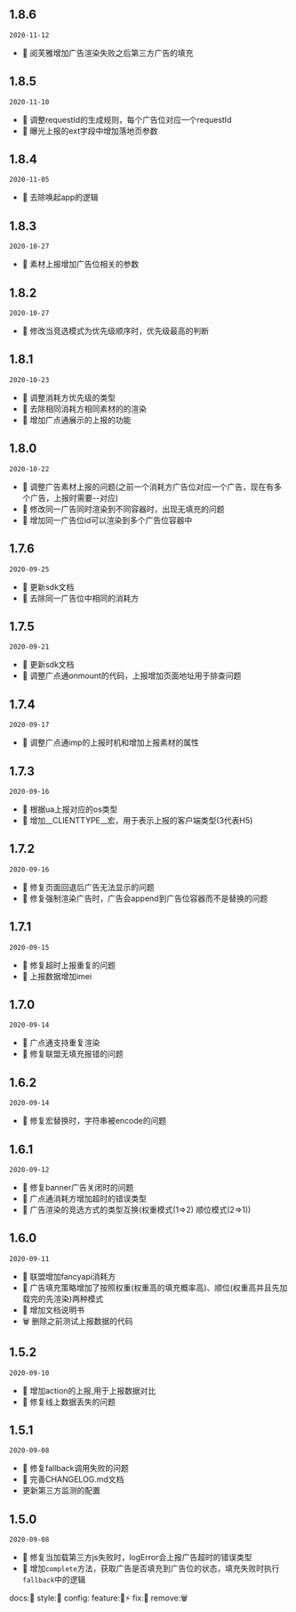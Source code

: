 ## 1.8.6
`2020-11-12`

- 🌟 阅芙雅增加广告渲染失败之后第三方广告的填充

## 1.8.5
`2020-11-10`

- 🌟 调整requestId的生成规则，每个广告位对应一个requestId
- 🌟 曝光上报的ext字段中增加落地页参数

## 1.8.4
`2020-11-05`

- 🐞 去除唤起app的逻辑

## 1.8.3
`2020-10-27`

- 🐞 素材上报增加广告位相关的参数

## 1.8.2
`2020-10-27`

- 🐞 修改当竞选模式为优先级顺序时，优先级最高的判断

## 1.8.1
`2020-10-23`

- 🐞 调整消耗方优先级的类型
- 🌟 去除相同消耗方相同素材的的渲染
- 🌟 增加广点通展示的上报的功能

## 1.8.0
`2020-10-22`

- 🐞 调整广告素材上报的问题(之前一个消耗方广告位对应一个广告，现在有多个广告，上报时需要--对应)
- 🐞 修改同一广告同时渲染到不同容器时，出现无填充的问题
- 🌟 增加同一广告位id可以渲染到多个广告位容器中

## 1.7.6
`2020-09-25`

- 📖 更新sdk文档
- 🌟 去除同一广告位中相同的消耗方

## 1.7.5
`2020-09-21`

- 📖 更新sdk文档
- 🌟 调整广点通onmount的代码，上报增加页面地址用于排查问题

## 1.7.4
`2020-09-17`

- 🌟 调整广点通imp的上报时机和增加上报素材的属性

## 1.7.3
`2020-09-16`

- 🐞 根据ua上报对应的os类型
- 🌟 增加__CLIENTTYPE__宏，用于表示上报的客户端类型(3代表H5)

## 1.7.2
`2020-09-16`

- 🐞 修复页面回退后广告无法显示的问题
- 🐞 修复强制渲染广告时，广告会append到广告位容器而不是替换的问题


## 1.7.1
`2020-09-15`

- 🐞 修复超时上报重复的问题
- 🌟 上报数据增加imei

## 1.7.0
`2020-09-14`
- 🌟 广点通支持重复渲染
- 🐞 修复联盟无填充报错的问题

## 1.6.2
`2020-09-14`

- 🐞 修复宏替换时，字符串被encode的问题

## 1.6.1
`2020-09-12`

- 🐞 修复banner广告关闭时的问题
- 🌟 广点通消耗方增加超时的错误类型
- 🐞 广告渲染的竞选方式的类型互换(权重模式(1=>2) 顺位模式(2=>1))

## 1.6.0
`2020-09-11`

- 🌟 联盟增加fancyapi消耗方
- 🌟 广告填充策略增加了按照权重(权重高的填充概率高)、顺位(权重高并且先加载完的先渲染)两种模式
- 🌟 增加文档说明书
- 🗑 删除之前测试上报数据的代码   

## 1.5.2
`2020-09-10`

- 🌟 增加action的上报,用于上报数据对比
- 🐞 修复线上数据丢失的问题

## 1.5.1
`2020-09-08`

- 🐞 修复fallback调用失败的问题
- 📖 完善CHANGELOG.md文档
-    更新第三方监测的配置

## 1.5.0
`2020-09-08`

- 🐞 修复当加载第三方js失败时，logError会上报广告超时的错误类型
- 🌟 增加`complete`方法，获取广告是否填充到广告位的状态，填充失败时执行`fallback`中的逻辑
 


docs:📖
style:💄
config:
feature:🌟⚡️
fix:🐞
remove:🗑
